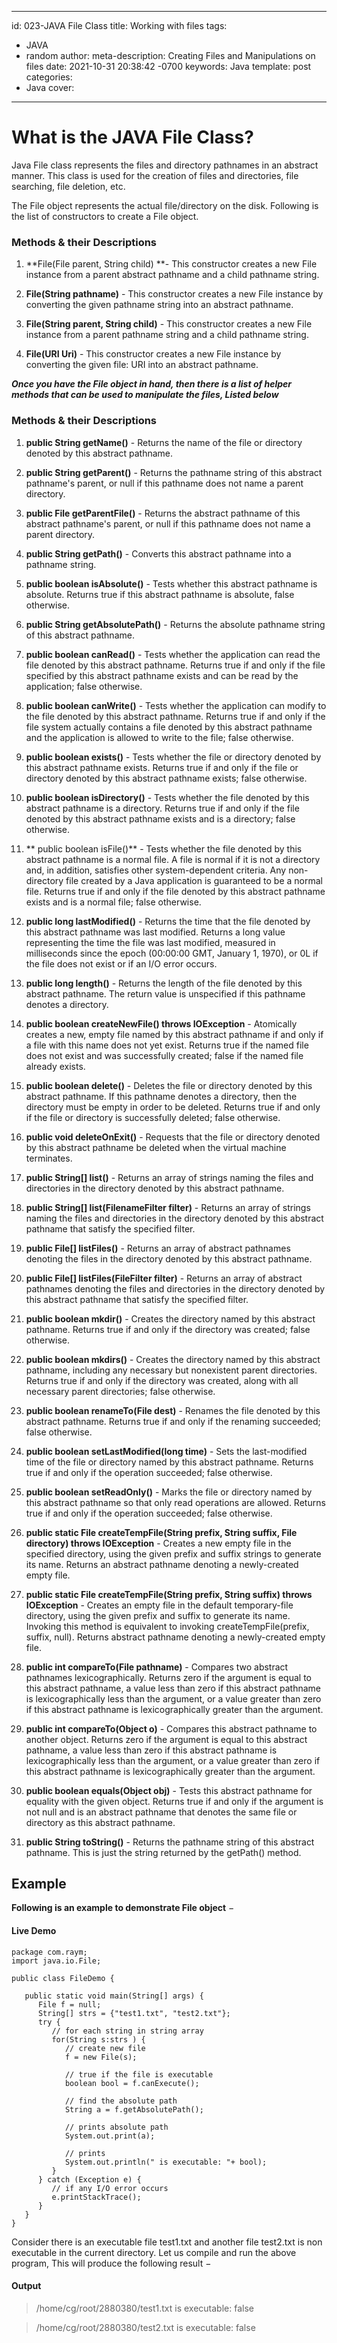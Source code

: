 
---
id: 023-JAVA File Class
title: Working with files
tags:
  - JAVA
  - random
author: 
meta-description: Creating Files and Manipulations on files
date: 2021-10-31 20:38:42 -0700
keywords: Java
template: post
categories:
  - Java
cover:
---

# What is the JAVA File Class?

Java File class represents the files and directory pathnames in an abstract manner. This class is used for the creation of files and directories, file searching, file deletion, etc.

The File object represents the actual file/directory on the disk. Following is the list of constructors to create a File object.

### Methods & their Descriptions

1. **File(File parent, String child) **- This constructor creates a new File instance from a parent abstract pathname and a child pathname string.

2. **File(String pathname)** - This constructor creates a new File instance by converting the given pathname string into an abstract pathname.

3.	**File(String parent, String child)** - This constructor creates a new File instance from a parent pathname string and a child pathname string.

4. **File(URI Uri)** - This constructor creates a new File instance by converting the given file: URI into an abstract pathname.

***Once you have the File object in hand, then there is a list of helper methods that can be used to manipulate the files, Listed below***

### Methods & their Descriptions
1. **public String getName()** - Returns the name of the file or directory denoted by this abstract pathname.

2. **public String getParent()** - Returns the pathname string of this abstract pathname's parent, or null if this pathname does not name a parent directory.

3. **public File getParentFile()** - Returns the abstract pathname of this abstract pathname's parent, or null if this pathname does not name a parent directory.

4. **public String getPath()** - Converts this abstract pathname into a pathname string.

5. **public boolean isAbsolute()** - Tests whether this abstract pathname is absolute. Returns true if this abstract pathname is absolute, false otherwise.

6. **public String getAbsolutePath()** - Returns the absolute pathname string of this abstract pathname.

7. **public boolean canRead()** - Tests whether the application can read the file denoted by this abstract pathname. Returns true if and only if the file specified by this abstract pathname exists and can be read by the application; false otherwise.

8. **public boolean canWrite()** - Tests whether the application can modify to the file denoted by this abstract pathname. Returns true if and only if the file system actually contains a file denoted by this abstract pathname and the application is allowed to write to the file; false otherwise.

9. **public boolean exists()** - Tests whether the file or directory denoted by this abstract pathname exists. Returns true if and only if the file or directory denoted by this abstract pathname exists; false otherwise.

10. **public boolean isDirectory()** - Tests whether the file denoted by this abstract pathname is a directory. Returns true if and only if the file denoted by this abstract pathname exists and is a directory; false otherwise.

11. ** public boolean isFile()** - Tests whether the file denoted by this abstract pathname is a normal file. A file is normal if it is not a directory and, in addition, satisfies other system-dependent criteria. Any non-directory file created by a Java application is guaranteed to be a normal file. Returns true if and only if the file denoted by this abstract pathname exists and is a normal file; false otherwise.

12. **public long lastModified()** - Returns the time that the file denoted by this abstract pathname was last modified. Returns a long value representing the time the file was last modified, measured in milliseconds since the epoch (00:00:00 GMT, January 1, 1970), or 0L if the file does not exist or if an I/O error occurs.

13. **public long length()** - Returns the length of the file denoted by this abstract pathname. The return value is unspecified if this pathname denotes a directory.

14. **public boolean createNewFile() throws IOException** - Atomically creates a new, empty file named by this abstract pathname if and only if a file with this name does not yet exist. Returns true if the named file does not exist and was successfully created; false if the named file already exists.

15. **public boolean delete()** - Deletes the file or directory denoted by this abstract pathname. If this pathname denotes a directory, then the directory must be empty in order to be deleted. Returns true if and only if the file or directory is successfully deleted; false otherwise.

16. **public void deleteOnExit()** - Requests that the file or directory denoted by this abstract pathname be deleted when the virtual machine terminates.

17. **public String[] list()** - Returns an array of strings naming the files and directories in the directory denoted by this abstract pathname.

18. **public String[] list(FilenameFilter filter)** - Returns an array of strings naming the files and directories in the directory denoted by this abstract pathname that satisfy the specified filter.

20. **public File[] listFiles()** - Returns an array of abstract pathnames denoting the files in the directory denoted by this abstract pathname.

21. **public File[] listFiles(FileFilter filter)** - Returns an array of abstract pathnames denoting the files and directories in the directory denoted by this abstract pathname that satisfy the specified filter.

22. **public boolean mkdir()** - Creates the directory named by this abstract pathname. Returns true if and only if the directory was created; false otherwise.

23. **public boolean mkdirs()** - Creates the directory named by this abstract pathname, including any necessary but nonexistent parent directories. Returns true if and only if the directory was created, along with all necessary parent directories; false otherwise.

24. **public boolean renameTo(File dest)** - Renames the file denoted by this abstract pathname. Returns true if and only if the renaming succeeded; false otherwise.

25. **public boolean setLastModified(long time)** - Sets the last-modified time of the file or directory named by this abstract pathname. Returns true if and only if the operation succeeded; false otherwise.

26. **public boolean setReadOnly()** - Marks the file or directory named by this abstract pathname so that only read operations are allowed. Returns true if and only if the operation succeeded; false otherwise.

27. **public static File createTempFile(String prefix, String suffix, File directory) throws IOException** - Creates a new empty file in the specified directory, using the given prefix and suffix strings to generate its name. Returns an abstract pathname denoting a newly-created empty file.

28. **public static File createTempFile(String prefix, String suffix) throws IOException** - Creates an empty file in the default temporary-file directory, using the given prefix and suffix to generate its name. Invoking this method is equivalent to invoking createTempFile(prefix, suffix, null). Returns abstract pathname denoting a newly-created empty file.

29. **public int compareTo(File pathname)** - Compares two abstract pathnames lexicographically. Returns zero if the argument is equal to this abstract pathname, a value less than zero if this abstract pathname is lexicographically less than the argument, or a value greater than zero if this abstract pathname is lexicographically greater than the argument.

30. **public int compareTo(Object o)** - Compares this abstract pathname to another object. Returns zero if the argument is equal to this abstract pathname, a value less than zero if this abstract pathname is lexicographically less than the argument, or a value greater than zero if this abstract pathname is lexicographically greater than the argument.

31. **public boolean equals(Object obj)** - Tests this abstract pathname for equality with the given object. Returns true if and only if the argument is not null and is an abstract pathname that denotes the same file or directory as this abstract pathname.

32. **public String toString()** - Returns the pathname string of this abstract pathname. This is just the string returned by the getPath() method.

## Example
**Following is an example to demonstrate File object** −

#### Live Demo


```
package com.raym;
import java.io.File;

public class FileDemo {
   
   public static void main(String[] args) {
      File f = null;
      String[] strs = {"test1.txt", "test2.txt"};
      try {
         // for each string in string array 
         for(String s:strs ) {
            // create new file
            f = new File(s);
            
            // true if the file is executable
            boolean bool = f.canExecute();
            
            // find the absolute path
            String a = f.getAbsolutePath(); 
            
            // prints absolute path
            System.out.print(a);
            
            // prints
            System.out.println(" is executable: "+ bool);
         } 
      } catch (Exception e) {
         // if any I/O error occurs
         e.printStackTrace();
      }
   }
}

``` 
Consider there is an executable file test1.txt and another file test2.txt is non executable in the current directory. Let us compile and run the above program, This will produce the following result −

#### Output


> /home/cg/root/2880380/test1.txt is executable: false

> /home/cg/root/2880380/test2.txt is executable: false


